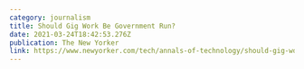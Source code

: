 ```yaml
---
category: journalism
title: Should Gig Work Be Government Run?
date: 2021-03-24T18:42:53.276Z
publication: The New Yorker
link: https://www.newyorker.com/tech/annals-of-technology/should-gig-work-be-government-run
---
```


